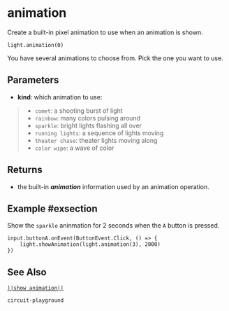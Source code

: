 # animation

Create a built-in pixel animation to use when an animation is shown.

```sig
light.animation(0)

```
You have several animations to choose from. Pick the one you want to use.

## Parameters

* **kind**: which animation to use:
> * ``comet``: a shooting burst of light
> * ``rainbow``: many colors pulsing around
> * ``sparkle``: bright lights flashing all over
> * ``running lights``: a sequence of lights moving
> * ``theater chase``: theater lights moving along
> * ``color wipe``: a wave of color

## Returns

* the built-in **_animation_** information used by an animation operation.

## Example #exsection

Show the ``sparkle`` aninmation for 2 seconds when the ``A`` button is pressed.

```blocks
input.buttonA.onEvent(ButtonEvent.Click, () => {
    light.showAnimation(light.animation(3), 2000)
})
```

## See Also

[``||show animation||``](/reference/light/show-animation)

```package
circuit-playground
```
